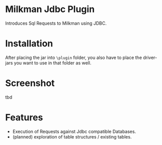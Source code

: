 # Milkman Jdbc Plugin

Introduces Sql Requests to Milkman using JDBC.

# Installation
After placing the jar into `\plugin` folder, you also have to place the driver-jars you want to use in that folder as well.

# Screenshot

tbd

# Features

 * Execution of Requests against Jdbc compatible Databases.
 * (planned) exploration of table structures / existing tables.
